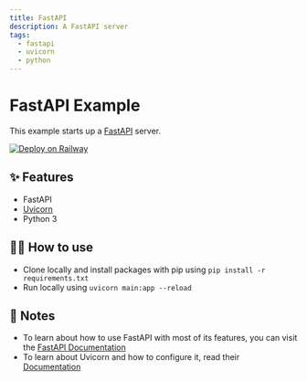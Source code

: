 ```yaml
---
title: FastAPI
description: A FastAPI server
tags:
  - fastapi
  - uvicorn
  - python
---
```


# FastAPI Example

This example starts up a [FastAPI](https://fastapi.tiangolo.com/) server.

[![Deploy on Railway](https://railway.app/button.svg)](https://railway.app/template/-NvLj4?referralCode=CRJ8FE)
## ✨ Features

- FastAPI
- [Uvicorn](https://www.uvicorn.org/)
- Python 3

## 💁‍♀️ How to use

- Clone locally and install packages with pip using `pip install -r requirements.txt`
- Run locally using `uvicorn main:app --reload`

## 📝 Notes

- To learn about how to use FastAPI with most of its features, you can visit the [FastAPI Documentation](https://fastapi.tiangolo.com/tutorial/)
- To learn about Uvicorn and how to configure it, read their [Documentation](https://uvicorn.org/)
